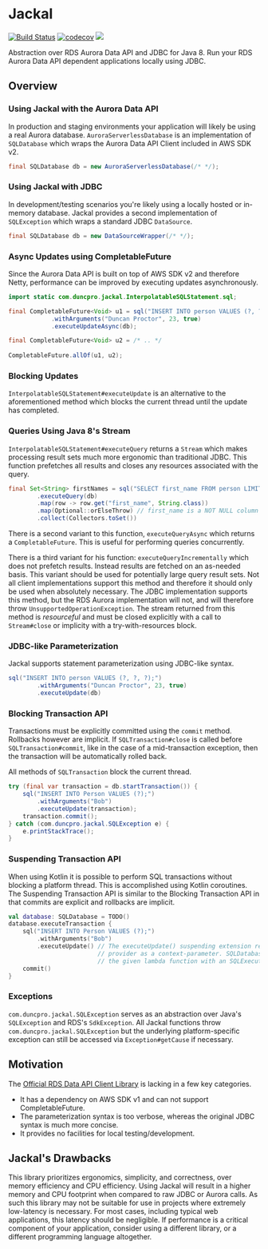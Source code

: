# Jackal
[![Build Status](https://travis-ci.com/duncpro/jackal.svg?branch=master)](https://travis-ci.com/duncpro/jackal)
[![codecov](https://codecov.io/gh/duncpro/jackal/branch/master/graph/badge.svg?token=B5MZD14GUT)](https://codecov.io/gh/duncpro/jackal)
[![](https://jitpack.io/v/com.duncpro/jackal.svg)](https://jitpack.io/#com.duncpro/jackal)

Abstraction over RDS Aurora Data API and JDBC for Java 8.
Run your RDS Aurora Data API dependent applications locally using JDBC. 

## Overview
### Using Jackal with the Aurora Data API
In production and staging environments your application will likely be using
a real Aurora database. `AuroraServerlessDatabase` is an implementation of `SQLDatabase` which wraps
the Aurora Data API Client included in AWS SDK v2.
```java
final SQLDatabase db = new AuroraServerlessDatabase(/* */);
```
### Using Jackal with JDBC
In development/testing scenarios you're likely using a locally hosted or in-memory database.
Jackal provides a second implementation of `SQLException`
which wraps a standard JDBC `DataSource`. 
```java
final SQLDatabase db = new DataSourceWrapper(/* */);
```
### Async Updates using CompletableFuture
Since the Aurora Data API is built on top of AWS SDK v2 and therefore Netty, performance can be improved by executing 
updates asynchronously.
```java
import static com.duncpro.jackal.InterpolatableSQLStatement.sql;

final CompletableFuture<Void> u1 = sql("INSERT INTO person VALUES (?, ?, ?);")
            .withArguments("Duncan Proctor", 23, true)
            .executeUpdateAsync(db);

final CompletableFuture<Void> u2 = /* .. */
        
CompletableFuture.allOf(u1, u2);
```
### Blocking Updates
`InterpolatableSQLStatement#executeUpdate` is an alternative to the aforementioned method which blocks
the current thread until the update has completed. 

### Queries Using Java 8's Stream
`InterpolatableSQLStatement#executeQuery` returns a `Stream` which makes processing result sets much more ergonomic than
traditional JDBC. This function prefetches all results and closes any resources associated with the query.
```java
final Set<String> firstNames = sql("SELECT first_name FROM person LIMIT 10;")
        .executeQuery(db)
        .map(row -> row.get("first_name", String.class))
        .map(Optional::orElseThrow) // first_name is a NOT NULL column
        .collect(Collectors.toSet())
```
There is a second variant to this function, `executeQueryAsync` which returns a `CompletableFuture`. This is useful for 
performing queries concurrently. 

There is a third variant for his function: `executeQueryIncrementally` which does not prefetch results. Instead results
are fetched on an as-needed basis. This variant should be used for potentially
large query result sets. Not all client implementations support this method and therefore
it should only be used when absolutely necessary. The JDBC implementation supports this method, but
the RDS Aurora implementation will not, and will therefore throw `UnsupportedOperationException`.
The stream returned from this method is *resourceful* and must be closed explicitly with a call to
`Stream#close` or implicity with a try-with-resources block.
### JDBC-like Parameterization
Jackal supports statement parameterization using JDBC-like syntax.

```java
sql("INSERT INTO person VALUES (?, ?, ?);")
        .withArguments("Duncan Proctor", 23, true)
        .executeUpdate(db)
```

### Blocking Transaction API
Transactions must be explicitly committed using the `commit` method.
Rollbacks however are implicit. If `SQLTransaction#close` is called before
`SQLTransaction#commit`, like in the case of a mid-transaction exception, then
the transaction will be automatically rolled back.

All methods of `SQLTransaction` block the current thread.
```java
try (final var transaction = db.startTransaction()) {
    sql("INSERT INTO Person VALUES (?);")
        .withArguments("Bob")
        .executeUpdate(transaction);
    transaction.commit();
} catch (com.duncpro.jackal.SQLException e) {
    e.printStackTrace();
}
```

### Suspending Transaction API
When using Kotlin it is possible to perform SQL transactions without blocking a platform thread.
This is accomplished using Kotlin coroutines. The Suspending Transaction API is similar to
the Blocking Transaction API in that commits are explicit and rollbacks are implicit.
```kotlin
val database: SQLDatabase = TODO()
database.executeTransaction {
    sql("INSERT INTO Person VALUES (?);")
        .withArguments("Bob")
        .executeUpdate() // The executeUpdate() suspending extension receives SQLExecutorProvider
                         // provider as a context-parameter. SQLDatabase.executeTransaction invokes
                         // the given lambda function with an SQLExecutorProvider in the context.
    commit()
}
```
### Exceptions
`com.duncpro.jackal.SQLException` serves as an abstraction over Java's `SQLException` and RDS's `SdkException`.
All Jackal functions throw `com.duncpro.jackal.SQLException` but the underlying platform-specific exception
can still be accessed via `Exception#getCause` if necessary.

## Motivation
The [Official RDS Data API Client Library](https://github.com/awslabs/rds-data-api-client-library-java) is
  lacking in a few key categories.
  - It has a dependency on AWS SDK v1 and can not support
    CompletableFuture. 
  - The parameterization syntax is too verbose, whereas the original JDBC
    syntax is much more concise.
  - It provides no facilities for local testing/development.

## Jackal's Drawbacks
This library prioritizes ergonomics, simplicity, and correctness, over memory efficiency and CPU efficiency.
Using Jackal will result in a higher memory and CPU footprint when compared to raw JDBC
or Aurora calls. As such this library may not be suitable for use in projects where extremely low-latency is
necessary. For most cases, including typical web applications, this latency should be negligible.
If performance is a critical component of your application, consider using a different library, or a different
programming language altogether.
